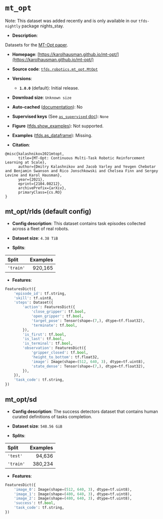 <div itemscope itemtype="http://schema.org/Dataset">
  <div itemscope itemprop="includedInDataCatalog" itemtype="http://schema.org/DataCatalog">
    <meta itemprop="name" content="TensorFlow Datasets" />
  </div>
  <meta itemprop="name" content="mt_opt" />
  <meta itemprop="description" content="Datasets for the [MT-Opt paper](https://arxiv.org/abs/2104.08212).&#10;&#10;To use this dataset:&#10;&#10;```python&#10;import tensorflow_datasets as tfds&#10;&#10;ds = tfds.load(&#x27;mt_opt&#x27;, split=&#x27;train&#x27;)&#10;for ex in ds.take(4):&#10;  print(ex)&#10;```&#10;&#10;See [the guide](https://www.tensorflow.org/datasets/overview) for more&#10;informations on [tensorflow_datasets](https://www.tensorflow.org/datasets).&#10;&#10;" />
  <meta itemprop="url" content="https://www.tensorflow.org/datasets/catalog/mt_opt" />
  <meta itemprop="sameAs" content="https://karolhausman.github.io/mt-opt/" />
  <meta itemprop="citation" content="@misc{kalashnikov2021mtopt,&#10;      title={MT-Opt: Continuous Multi-Task Robotic Reinforcement Learning at Scale},&#10;      author={Dmitry Kalashnikov and Jacob Varley and Yevgen Chebotar and Benjamin Swanson and Rico Jonschkowski and Chelsea Finn and Sergey Levine and Karol Hausman},&#10;      year={2021},&#10;      eprint={2104.08212},&#10;      archivePrefix={arXiv},&#10;      primaryClass={cs.RO}&#10;}" />
</div>

# `mt_opt`


Note: This dataset was added recently and is only available in our
`tfds-nightly` package
<span class="material-icons" title="Available only in the tfds-nightly package">nights_stay</span>.

*   **Description**:

Datasets for the [MT-Opt paper](https://arxiv.org/abs/2104.08212).

*   **Homepage**:
    [https://karolhausman.github.io/mt-opt/](https://karolhausman.github.io/mt-opt/)

*   **Source code**:
    [`tfds.robotics.mt_opt.MtOpt`](https://github.com/tensorflow/datasets/tree/master/tensorflow_datasets/robotics/mt_opt/mt_opt.py)

*   **Versions**:

    *   **`1.0.0`** (default): Initial release.

*   **Download size**: `Unknown size`

*   **Auto-cached**
    ([documentation](https://www.tensorflow.org/datasets/performances#auto-caching)):
    No

*   **Supervised keys** (See
    [`as_supervised` doc](https://www.tensorflow.org/datasets/api_docs/python/tfds/load#args)):
    `None`

*   **Figure**
    ([tfds.show_examples](https://www.tensorflow.org/datasets/api_docs/python/tfds/visualization/show_examples)):
    Not supported.

*   **Examples**
    ([tfds.as_dataframe](https://www.tensorflow.org/datasets/api_docs/python/tfds/as_dataframe)):
    Missing.

*   **Citation**:

```
@misc{kalashnikov2021mtopt,
      title={MT-Opt: Continuous Multi-Task Robotic Reinforcement Learning at Scale},
      author={Dmitry Kalashnikov and Jacob Varley and Yevgen Chebotar and Benjamin Swanson and Rico Jonschkowski and Chelsea Finn and Sergey Levine and Karol Hausman},
      year={2021},
      eprint={2104.08212},
      archivePrefix={arXiv},
      primaryClass={cs.RO}
}
```


## mt_opt/rlds (default config)

*   **Config description**: This dataset contains task episodes collected across
    a fleet of real robots.

*   **Dataset size**: `4.38 TiB`

*   **Splits**:

Split     | Examples
:-------- | -------:
`'train'` | 920,165

*   **Features**:

```python
FeaturesDict({
    'episode_id': tf.string,
    'skill': tf.uint8,
    'steps': Dataset({
        'action': FeaturesDict({
            'close_gripper': tf.bool,
            'open_gripper': tf.bool,
            'target_pose': Tensor(shape=(7,), dtype=tf.float32),
            'terminate': tf.bool,
        }),
        'is_first': tf.bool,
        'is_last': tf.bool,
        'is_terminal': tf.bool,
        'observation': FeaturesDict({
            'gripper_closed': tf.bool,
            'height_to_bottom': tf.float32,
            'image': Image(shape=(512, 640, 3), dtype=tf.uint8),
            'state_dense': Tensor(shape=(7,), dtype=tf.float32),
        }),
    }),
    'task_code': tf.string,
})
```

## mt_opt/sd

*   **Config description**: The success detectors dataset that contains human
    curated definitions of tasks completion.

*   **Dataset size**: `548.56 GiB`

*   **Splits**:

Split     | Examples
:-------- | -------:
`'test'`  | 94,636
`'train'` | 380,234

*   **Features**:

```python
FeaturesDict({
    'image_0': Image(shape=(512, 640, 3), dtype=tf.uint8),
    'image_1': Image(shape=(480, 640, 3), dtype=tf.uint8),
    'image_2': Image(shape=(480, 640, 3), dtype=tf.uint8),
    'success': tf.bool,
    'task_code': tf.string,
})
```
